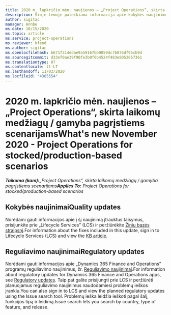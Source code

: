 ```yaml
---
title: 2020 m. lapkričio mėn. naujienos – „Project Operations“, skirta laikomų medžiagų / gamyba pagrįstiems scenarijams
description: Šioje temoje pateikiama informacija apie kokybės naujinimus, pasiekiamus 2020 m. lapkričio mėn. „Project Operations Lite”, skirta laikomų medžiagų / gamyba pagrįstiems scenarijams.
author: sigitac
manager: Annbe
ms.date: 10/15/2020
ms.topic: article
ms.service: project-operations
ms.reviewer: kfend
ms.author: sigitac
ms.openlocfilehash: b671f314ddae9a59167bb9059dc7b076df95cb9d
ms.sourcegitcommit: d33ef0ae39f90fe3b0f6b4524f483e8052057361
ms.translationtype: HT
ms.contentlocale: lt-LT
ms.lasthandoff: 11/03/2020
ms.locfileid: "4365554"
---
```

# <a name="whats-new-november-2020---project-operations-for-stockedproduction-based-scenarios"></a><span data-ttu-id="e2a31-103">2020 m. lapkričio mėn. naujienos – „Project Operations“, skirta laikomų medžiagų / gamyba pagrįstiems scenarijams</span><span class="sxs-lookup"><span data-stu-id="e2a31-103">What's new November 2020 - Project Operations for stocked/production-based scenarios</span></span>

<span data-ttu-id="e2a31-104">_**Taikoma (kam):**„Project Operations“, skirta laikomų medžiagų / gamyba pagrįstiems scenarijams_</span><span class="sxs-lookup"><span data-stu-id="e2a31-104">_**Applies To:** Project Operations for stocked/production-based scenarios_</span></span>

## <a name="quality-updates"></a><span data-ttu-id="e2a31-105">Kokybės naujinimai</span><span class="sxs-lookup"><span data-stu-id="e2a31-105">Quality updates</span></span>

<span data-ttu-id="e2a31-106">Norėdami gauti informacijos apie į šį naujinimą įtrauktus taisymus, prisijunkite prie „Lifecycle Services” (LCS) ir peržiūrėkite [Žinių bazės straipsnį](https://fix.lcs.dynamics.com/Issue/Details?bugId=488609&amp;dbType=3&amp;qc=8251e8e1d5e2386de850599926c1adc3fec8e2ba25308036d22cdfe0a1c28fc7).</span><span class="sxs-lookup"><span data-stu-id="e2a31-106">For information about the fixes included in this update, sign in to Lifecycle Services (LCS) and view the [KB article](https://fix.lcs.dynamics.com/Issue/Details?bugId=488609&amp;dbType=3&amp;qc=8251e8e1d5e2386de850599926c1adc3fec8e2ba25308036d22cdfe0a1c28fc7).</span></span>

## <a name="regulatory-updates"></a><span data-ttu-id="e2a31-107">Reguliavimo naujinimai</span><span class="sxs-lookup"><span data-stu-id="e2a31-107">Regulatory updates</span></span>

<span data-ttu-id="e2a31-108">Norėdami gauti informacijos apie „Dynamics 365 Finance and Operations” programų reguliavimo naujinimus, žr. [Reguliavimo naujinimai](https://docs.microsoft.com/dynamics365/finance/localizations/regulatory-updates).</span><span class="sxs-lookup"><span data-stu-id="e2a31-108">For information about regulatory updates for Dynamics 365 Finance and Operations apps, see [Regulatory updates](https://docs.microsoft.com/dynamics365/finance/localizations/regulatory-updates).</span></span> <span data-ttu-id="e2a31-109">Taip pat galite prisijungti prie LCS ir peržiūrėti planuojamus reguliavimo naujinimus naudodamiesi problemų ieškos įrankiu.</span><span class="sxs-lookup"><span data-stu-id="e2a31-109">You can also sign in to LCS and view the planned regulatory updates using the Issue search tool.</span></span> <span data-ttu-id="e2a31-110">Problemų ieška leidžia ieškoti pagal šalį, funkcijos tipą ir leidimą.</span><span class="sxs-lookup"><span data-stu-id="e2a31-110">Issue search lets you search by country, type of feature, and release.</span></span>
